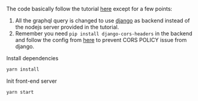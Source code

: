 The code basically follow the tutorial [here](https://www.howtographql.com/react-apollo/0-introduction/) except for a few points:

1. All the graphql query is changed to use [django](https://github.com/ENsu/graphql-hackernews) as backend instead of the nodejs server provided in the tutorial.
2. Remember you need ```pip install django-cors-headers``` in the backend and follow the config from [here](https://pypi.org/project/django-cors-headers/) to prevent CORS POLICY issue from django.


Install dependencies
```javascript
yarn install
```

Init front-end server
```javascript
yarn start
```
